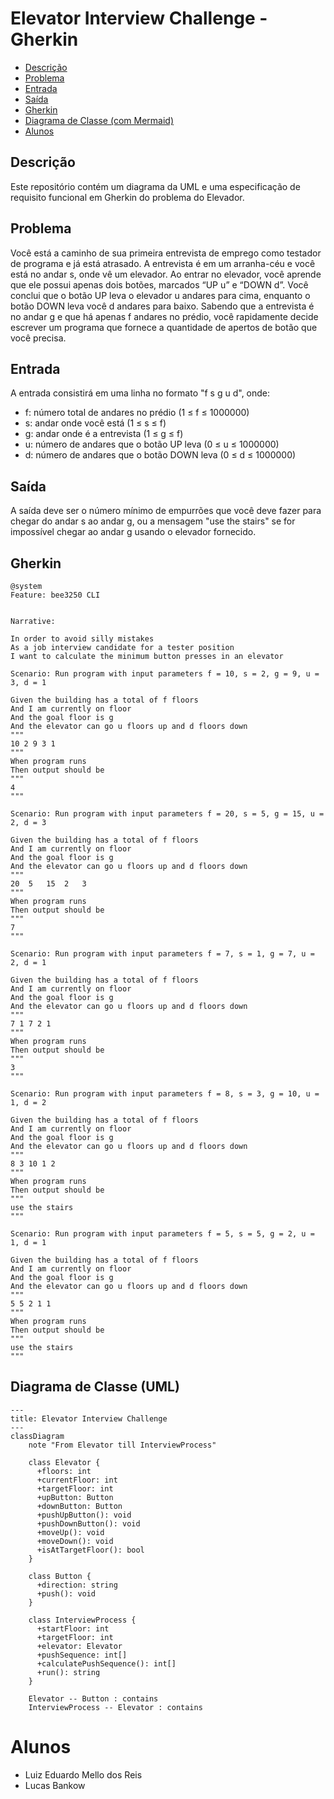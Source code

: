 # Elevator Interview Challenge - Gherkin


* [Descrição](#descrição)
* [Problema](#problema)
* [Entrada](#entrada)
* [Saída](#saída)
* [Gherkin](#gherkin)
* [Diagrama de Classe (com Mermaid)](#Diagrama-de-Classe-(UML))
* [Alunos](#alunos)



## Descrição

Este repositório contém um diagrama da UML e uma especificação de requisito funcional em Gherkin do problema do Elevador.

## Problema

Você está a caminho de sua primeira entrevista de emprego como testador de programa e já está atrasado. A entrevista é em um arranha-céu e você está no andar s, onde vê um elevador. Ao entrar no elevador, você aprende que ele possui apenas dois botões, marcados “UP u” e “DOWN d”. Você conclui que o botão UP leva o elevador u andares para cima, enquanto o botão DOWN leva você d andares para baixo. Sabendo que a entrevista é no andar g e que há apenas f andares no prédio, você rapidamente decide escrever um programa que fornece a quantidade de apertos de botão que você precisa.

## Entrada

A entrada consistirá em uma linha no formato "f s g u d", onde:
- f: número total de andares no prédio (1 ≤ f ≤ 1000000)
- s: andar onde você está (1 ≤ s ≤ f)
- g: andar onde é a entrevista (1 ≤ g ≤ f)
- u: número de andares que o botão UP leva (0 ≤ u ≤ 1000000)
- d: número de andares que o botão DOWN leva (0 ≤ d ≤ 1000000)

## Saída

A saída deve ser o número mínimo de empurrões que você deve fazer para chegar do andar s ao andar g, ou a mensagem "use the stairs" se for impossível chegar ao andar g usando o elevador fornecido.


## Gherkin

```gherkin
@system
Feature: bee3250 CLI


Narrative:

In order to avoid silly mistakes
As a job interview candidate for a tester position
I want to calculate the minimum button presses in an elevator

Scenario: Run program with input parameters f = 10, s = 2, g = 9, u = 3, d = 1

Given the building has a total of f floors
And I am currently on floor
And the goal floor is g
And the elevator can go u floors up and d floors down
"""
10 2 9 3 1
"""
When program runs
Then output should be
"""
4
"""

Scenario: Run program with input parameters f = 20, s = 5, g = 15, u = 2, d = 3

Given the building has a total of f floors
And I am currently on floor
And the goal floor is g
And the elevator can go u floors up and d floors down
"""
20  5   15  2   3  
"""
When program runs
Then output should be
"""
7
"""

Scenario: Run program with input parameters f = 7, s = 1, g = 7, u = 2, d = 1

Given the building has a total of f floors
And I am currently on floor
And the goal floor is g
And the elevator can go u floors up and d floors down
"""
7 1 7 2 1
"""
When program runs
Then output should be
"""
3
"""

Scenario: Run program with input parameters f = 8, s = 3, g = 10, u = 1, d = 2

Given the building has a total of f floors
And I am currently on floor
And the goal floor is g
And the elevator can go u floors up and d floors down
"""
8 3 10 1 2
"""
When program runs
Then output should be
"""
use the stairs
"""

Scenario: Run program with input parameters f = 5, s = 5, g = 2, u = 1, d = 1

Given the building has a total of f floors
And I am currently on floor
And the goal floor is g
And the elevator can go u floors up and d floors down
"""
5 5 2 1 1
"""
When program runs
Then output should be
"""
use the stairs
"""

```
## Diagrama de Classe (UML)

```mermaid
---
title: Elevator Interview Challenge
---
classDiagram
    note "From Elevator till InterviewProcess"

    class Elevator {
      +floors: int
      +currentFloor: int
      +targetFloor: int
      +upButton: Button
      +downButton: Button
      +pushUpButton(): void
      +pushDownButton(): void
      +moveUp(): void
      +moveDown(): void
      +isAtTargetFloor(): bool
    }

    class Button {
      +direction: string
      +push(): void
    }

    class InterviewProcess {
      +startFloor: int
      +targetFloor: int
      +elevator: Elevator
      +pushSequence: int[]
      +calculatePushSequence(): int[]
      +run(): string
    }

    Elevator -- Button : contains
    InterviewProcess -- Elevator : contains
```

# Alunos
- Luiz Eduardo Mello dos Reis
- Lucas Bankow
